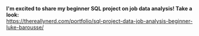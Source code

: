 <b>I'm excited to share my beginner SQL project on job data analysis! Take a look:</b><br>
https://thereallynerd.com/portfolio/sql-project-data-job-analysis-beginner-luke-barousse/
